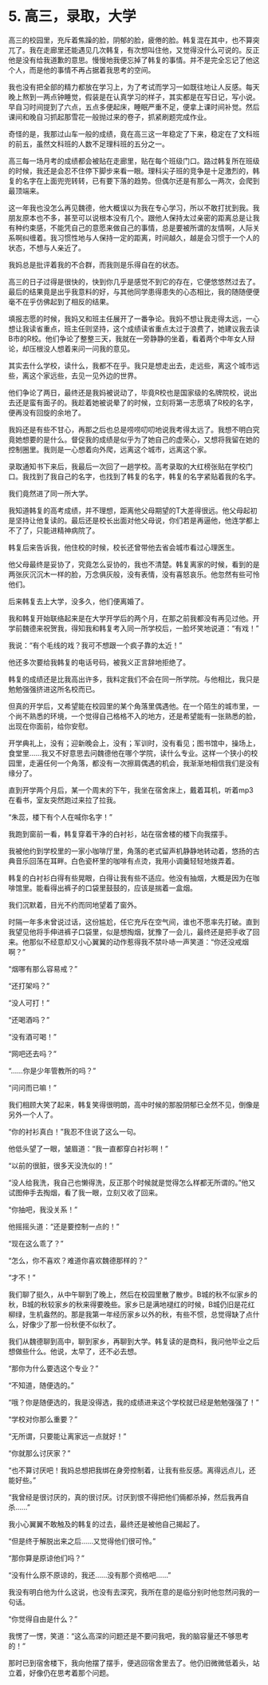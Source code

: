 # 5. 高三，录取，大学

﻿高三的校园里，充斥着焦躁的脸，阴郁的脸，疲倦的脸。韩复混在其中，也不算突兀了。我在走廊里还能遇见几次韩复，有次想叫住他，又觉得没什么可说的。反正他是没有给我道歉的意思。慢慢地我便忘掉了韩复的事情。并不是完全忘记了他这个人，而是他的事情不再占据着我思考的空间。

我也没有把全部的精力都放在学习上，为了考试而学习一如既往地让人反感。每天晚上熬到一两点钟睡觉，假装是在认真学习的样子，其实都是在写日记，写小说。早自习时间提到了六点，五点多便起床，睡眠严重不足，便拿上课时间补觉。然后课间和晚自习抓起那雪花一般抛过来的卷子，抓紧刷题完成作业。

奇怪的是，我那过山车一般的成绩，竟在高三这一年稳定了下来，稳定在了文科班的前五，虽然文科班的人数不足理科班的五分之一。

高三每一场月考的成绩都会被贴在走廊里，贴在每个班级门口。路过韩复所在班级的时候，我还是会忍不住停下脚步来看一眼。理科尖子班的竞争是十足激烈的，韩复的名字在上面兜兜转转，已有要下落的趋势。但偶尔还是有那么一两次，会爬到最顶端来。

这一年我也没怎么再见魏德，他大概误以为我在专心学习，所以不敢打扰到我。我朋友原本也不多，甚至可以说根本没有几个。跟他人保持太过亲密的距离总是让我有种约束感，不能凭自己的意愿来做自己的事情，总是要被所谓的友情啊，人际关系啊纠缠着。我习惯性地与人保持一定的距离，时间越久，越是会习惯于一个人的状态，不想与人亲近了。

我妈总是批评着我的不合群，而我则是乐得自在的状态。

高三的日子过得是很快的，快到你几乎是感觉不到它的存在，它便悠悠然过去了。最后的结果竟是出乎我意料的好，与其他同学患得患失的心态相比，我的随随便便毫不在乎仿佛起到了相反的结果。

填报志愿的时候，我妈又和班主任展开了一番争论。我妈不想让我走得太远，一心想让我读省重点，班主任则坚持，这个成绩读省重点太过于浪费了，她建议我去读B市的R校。他们争论了整整三天，我就在一旁静静的坐着，看着两个中年女人辩论，却压根没人想着来问一问我的意见。

其实去什么学校，读什么，我都不在乎。我只是想走出去，走远些，离这个城市远些，离这个家远些，去见一见外边的世界。

他们争论了两日，最终还是我妈被说动了，毕竟R校也是国家级的名牌院校，说出去还是蛮有面子的。我趁着她被说晕了的时候，立刻将第一志愿填了R校的名字，便再没有回旋的余地了。

我妈还是有些不甘心，再那之后也总是唠唠叨叨地说我考得太远了。我想不明白究竟她想要的是什么。督促我的成绩是似乎为了她自己的虚荣心，又想将我留在她的控制圈里。我则是一心想着向外爬，远离这个城市，远离这个家。

录取通知书下来后，我最后一次回了一趟学校。高考录取的大红榜张贴在学校门口。我找到了我自己的名字，也找到了韩复的名字，韩复的名字紧贴着我的名字。

我们竟然进了同一所大学。

我知道韩复的高考成绩，并不理想，距离他父母期望的T大差得很远。他父母起初是坚持让他复读的。最后还是校长出面对他父母说，你们若是再逼他，他连学都上不了了，只能进精神病院了。

韩复后来告诉我，他住校的时候，校长还曾带他去省会城市看过心理医生。

他父母最终是妥协了，究竟怎么妥协的，我也不清楚。韩复离家的时候，看到的是两张灰沉沉木一样的脸，万念俱灰般，没有表情，没有喜怒哀乐。他忽然有些可怜他们。

后来韩复去上大学，没多久，他们便离婚了。

我和韩复开始联络起来是在大学开学后的两个月，在那之前我都没有再见过他。开学前魏德来祝贺我，得知我和韩复考入同一所学校后，一脸坏笑地说道：“有戏！”

我说：“有个毛线的戏？我可不想跟一个疯子靠的太近！”

他还多次要给我韩复的电话号码，被我义正言辞地拒绝了。

韩复的成绩还是比我高出许多，我料定我们不会在同一所学院。与他相比，我只是勉勉强强挤进这所名校而已。

但真的开学后，又希望能在校园里的某个角落里偶遇他。在一个陌生的城市里，一个尚不熟悉的环境，一个觉得自己格格不入的地方，还是希望能有一张熟悉的脸，出现在你面前，给你安慰。

开学典礼上，没有；迎新晚会上，没有；军训时，没有看见；图书馆中，操场上，食堂里……我又不好意思去问魏德他在哪个学院，读什么专业。这样一个狭小的校园里，走遍任何一个角落，都没有一次擦肩偶遇的机会，我渐渐地相信我们是没有缘分了。

直到开学两个月后，某一个周末的下午，我坐在宿舍床上，戴着耳机，听着mp3在看书，室友突然跑过来拉了拉我。

“朱蕊，楼下有个人在喊你名字！”

我跑到窗前一看，韩复穿着干净的白衬衫，站在宿舍楼的楼下向我摆手。

我被他约到学校里的一家小咖啡厅里，角落的老式留声机静静地转动着，悠扬的古典音乐回荡在耳畔。白色瓷杯里的咖啡有点烫，我用小调羹轻轻地拨弄着。

韩复的白衬衫白得有些晃眼，白得让我有些不适应。他没有抽烟，大概是因为在咖啡馆里。能看得出裤子的口袋里鼓鼓的，应该是揣着一盒烟。

我们沉默着，目光不约而同地望着了窗外。

时隔一年多未曾说过话，这份尴尬，任它充斥在空气间，谁也不愿率先打破。直到我望见他将手伸进裤子口袋里，似是想掏烟，犹豫了一会儿，最终还是把手收了回来。他那似不经意却又小心翼翼的动作惹得我不禁卟哧一声笑道：“你还没戒烟啊？”

“烟哪有那么容易戒？”

“还打架吗？”

“没人可打！”

“还喝酒吗？”

“没有酒可喝！”

“网吧还去吗？”

“……你是少年管教所的吗？”

“问问而已嘛！”

我们相顾大笑了起来，韩复笑得很明朗，高中时候的那股阴郁已全然不见，倒像是另外一个人了。

“你的衬衫真白！”我忍不住说了这么一句。

他低头望了一眼，皱眉道：“我一直都穿白衬衫啊！”

“以前的很脏，很多天没洗似的！”

“没人给我洗，我自己也懒得洗，反正那个时候就是觉得怎么样都无所谓的。”他又试图伸手去掏烟，看了我一眼，立刻又收了回来。

“你抽吧，我没关系！”

他摇摇头道：“还是要控制一点的！”

“现在这么乖了？”

“怎么，你不喜欢？难道你喜欢魏德那样的？”

“才不！”

我们聊了挺久，从中午聊到了晚上，然后在校园里散了散步。B城的秋不似家乡的秋，B城的秋较家乡的秋来得要晚些。家乡已是满地褪红的时候，B城仍旧是花红柳绿，生机盎然的。那是我第一年经历家乡以外的秋，有些不惯，总觉得缺了点什么，好像少了那一份秋便不似秋了。

我们从魏德聊到高中，聊到家乡，再聊到大学。韩复读的是商科，我问他毕业之后想做些什么。他说，太早了，还不必去想。

“那你为什么要选这个专业？”

“不知道，随便选的。”

“哦？你是随便选的，我是没得选，我的成绩进来这个学校就已经是勉勉强强了！”

“学校对你那么重要？”

“无所谓，只要能让离家远一点就好！”

“你就那么讨厌家？”

“也不算讨厌吧！我妈总想把我绑在身旁控制着，让我有些反感。离得远点儿，还能好些。”

“我曾经是很讨厌的，真的很讨厌。讨厌到恨不得把他们倆都杀掉，然后我再自杀……”

我小心翼翼不敢触及的韩复的过去，最终还是被他自己揭起了。

“但是终于解脱出来之后……又觉得他们很可怜。”

“那你算是原谅他们吗？”

“没有什么原不原谅的，我还……没有那个资格吧……”

我没有明白他为什么这说，也没有去深究，我所在意的是临分别时他忽然问我的一句话。

“你觉得自由是什么？”

我愣了一愣，笑道：“这么高深的问题还是不要问我吧，我的脑容量还不够思考的！”

那时已到宿舍楼下，我向他摆了摆手，便逃回宿舍里去了。他仍旧微微低着头，站立着，好像仍在思考着那个问题。

